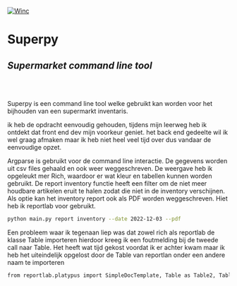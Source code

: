[![Winc](https://global-uploads.webflow.com/5ee34869dd28cd4237e2a5f2/5f030fe26dc9fc19df8dc16a_Winc-logo-objects.svg)](https://www.wincacademy.nl/)





# Superpy
## _Supermarket command line tool_
<br/><br/>


Superpy is een command line tool welke gebruikt kan worden voor het bijhouden van een supermarkt inventaris.

ik heb de opdracht eenvoudig gehouden, tijdens mijn leerweg heb ik ontdekt dat front end dev mijn voorkeur geniet. het back end gedeelte wil ik wel graag afmaken maar ik heb niet heel veel tijd over dus vandaar de eenvoudige opzet.


Argparse is gebruikt voor de command line interactie. De gegevens worden uit csv files gehaald en ook weer weggeschreven. De weergave heb ik opgeleukt mer Rich, waardoor er wat kleur en tabellen kunnen worden gebruikt. De report inventory functie heeft een filter om de niet meer houdbare artikelen eruit te halen zodat die niet in de inventory verschijnen. Als optie kan het inventory report ook als PDF worden weggeschreven. Hiet heb ik reportlab voor gebruikt.
```sh
python main.py report inventory --date 2022-12-03 --pdf
```

Een probleem waar ik tegenaan liep was dat zowel rich als reportlab de klasse Table importeren hierdoor kreeg ik een foutmelding bij de tweede call naar Table. Het heeft wat tijd gekost voordat ik er achter kwam maar ik heb het uiteindelijk opgelost door de Table van reportlan onder een andere naam te importeren
```sh
from reportlab.platypus import SimpleDocTemplate, Table as Table2, TableStyle
```